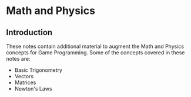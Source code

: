 # Math and Physics

## Introduction
These notes contain additional material to augment the Math and Physics concepts for Game Programming. Some of the concepts covered in these notes are:

* Basic Trigonometry
* Vectors
* Matrices
* Newton's Laws

